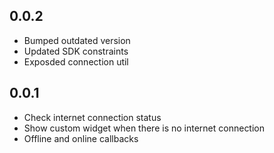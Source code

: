 ## 0.0.2

* Bumped outdated version
* Updated SDK constraints
* Exposded connection util


## 0.0.1

* Check internet connection status
* Show custom widget when there is no internet connection
* Offline and online callbacks
